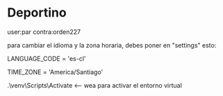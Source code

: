 # Deportino

user:par
contra:orden227

para cambiar el idioma y la zona horaria, debes poner en "settings" esto:

LANGUAGE_CODE = 'es-cl'

TIME_ZONE = 'America/Santiago'

.\venv\Scripts\Activate <-- wea para activar el entorno virtual